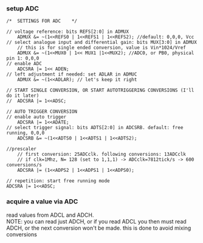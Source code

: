 
### setup ADC

```
/*	SETTINGS FOR ADC	*/	

// voltage reference: bits REFS[2:0] in ADMUX
	ADMUX &= ~(1<<REFS0 | 1<<REFS1 | 1<<REFS2); //default: 0,0,0, Vcc
// select analogue input and differential gain: bits MUX[3:0] in ADMUX
	// this is for single ended conversion, value is Vin*1024/Vref
	ADMUX &= ~(1<<MUX0 | 1<< MUX1 |1<<MUX2); //ADC0, or PB0, physical pin 1: 0,0,0	
// enable ADC
	ADCSRA |= 1<< ADEN;
// left adjustment if needed: set ADLAR in ADMUC
	ADMUX &= ~(1<<ADLAR); // let's keep it right 

// START SINGLE CONVERSION, OR START AUTOTRIGGERING CONVERSIONS (I'll do it later)
//	ADCSRA |= 1<<ADSC;

// AUTO TRIGGER CONVERSION
// enable auto trigger
	ADCSRA |= 1<<ADATE;
// select trigger signal: bits ADTS[2:0] in ADCSRB. default: free running, 0,0,0
	ADCSRB &= ~(1<<ADTS0 | 1<<ADTS1 | 1<<ADTS2); 	

//prescaler
	// first conversion: 25ADCclk. following conversions: 13ADCclk
	// if clk=1Mhz, N= 128 (set to 1,1,1) -> ADCclk=7812tick/s -> 600 conversions/s
	ADCSRA |= (1<<ADPS2 | 1<<ADPS1 | 1<<ADPS0);

// repetition: start free running mode
ADCSRA |= 1<<ADSC;
```

### acquire a value via ADC
read values from ADCL and ADCH.  
NOTE: you can read just ADCH, or if you read ADCL you then must read ADCH, or the next conversion won't be made. this is done to avoid mixing conversions

